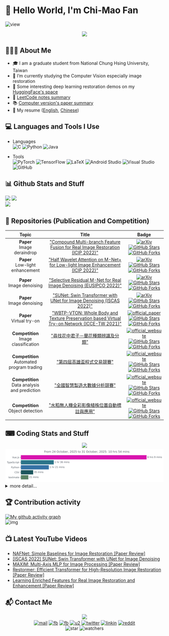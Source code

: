 # 👋 Hello World, I'm Chi-Mao Fan 
![view](https://komarev.com/ghpvc/?username=FanChiMao&color=blue&style=for-the-badge)  
<div align=center>
<a href="https://fanchimao.github.io/" target="_blank"><img src="https://github.com/FanChiMao/FanChiMao/blob/main/images/result.gif" /><a/>  
</div>

## 👨🏻‍💻  About Me 
- 🎓 I am a graduate student from National Chung Hsing University, Taiwan  
- 🌱 I’m currently studying the Computer Vision especially image restoration  
- 🎨 Some interesting deep learning restoration demos on my [HuggingFace's space](https://huggingface.co/52Hz)  
- 📘 [LeetCode notes summary](https://hypnotic-kingfisher-3ee.notion.site/LeetCode-fb26f4705745445f8c08293c9e3f3298)  
- 📚 [Computer version's paper summary](https://www.notion.so/Paper-2909ce6c58164715aae6802117f08402)  
- 📄 My resume ([English](https://docs.google.com/document/d/1MEseTKjMAqNhq5eezhyQlgMZ0s6d2Z3vgm2GOIpg8SI/edit#heading=h.yi4ugqaoamaf), [Chinese](https://fanchimao.github.io/))  

## 💻  Languages and Tools I Use
- Languages  
  ![C](https://img.shields.io/badge/c-%2300599C.svg?style=for-the-badge&logo=c&logoColor=white) ![Python](https://img.shields.io/badge/python-3670A0?style=for-the-badge&logo=python&logoColor=ffdd54) ![Java](https://img.shields.io/badge/java-%23ED8B00.svg?style=for-the-badge&logo=java&logoColor=white)  

- Tools  
  ![PyTorch](https://img.shields.io/badge/PyTorch-%23EE4C2C.svg?style=for-the-badge&logo=PyTorch&logoColor=white) ![TensorFlow](https://img.shields.io/badge/TensorFlow-%23FF6F00.svg?style=for-the-badge&logo=TensorFlow&logoColor=white) ![LaTeX](https://img.shields.io/badge/latex-%23008080.svg?style=for-the-badge&logo=latex&logoColor=white) ![Android Studio](https://img.shields.io/badge/Android%20Studio-3DDC84.svg?style=for-the-badge&logo=android-studio&logoColor=white) ![Visual Studio](https://img.shields.io/badge/VisualStudio-5C2D91.svg?style=for-the-badge&logo=visual-studio&logoColor=white) ![GitHub](https://img.shields.io/badge/github-%23121011.svg?style=for-the-badge&logo=github&logoColor=white)  

## 📊 Github Stats and Stuff  
<div>
<img src="https://github-readme-stats.vercel.app/api?username=FanChiMao&show_icons=true&hide_border=true&&count_private=true&include_all_commits=true" />  
<img height="200em" src="https://media2.giphy.com/media/sIfpwpdOtjm45NrP4Q/giphy.gif?cid=790b7611541ee7426e591227db64e463ed9d640954745a33&rid=giphy.gif&ct=s">
</div>  

<img src="https://github-readme-stats.vercel.app/api/top-langs/?username=FanChiMao&hide=jupyter%20notebook&hide_border=true&layout=compact" />  

## 📃 Repositories (Publication and Competition)  

|Topic| Title  |    Badge  |  
|:---:|:------:|:---------:|  
|<strong>Paper</strong><br>Image deraindrop|   ["Compound Multi-branch Feature Fusion for Real Image Restoration (ICIP 2022)"](https://github.com/FanChiMao/CMFNet)  |[![arXiv](https://img.shields.io/badge/arXiv-Paper-<COLOR>.svg)](https://arxiv.org/abs/2206.02748)<br>[![GitHub Stars](https://img.shields.io/github/stars/FanChiMao/CMFNet?style=social)](https://github.com/FanChiMao/CMFNet)<br>[![GitHub Forks](https://img.shields.io/github/forks/FanChiMao/CMFNet?style=social)](https://github.com/FanChiMao/CMFNet)|
|<strong>Paper</strong><br>Low-light enhancement   |   ["Half Wavelet Attention on M-Net+ for Low-light Image Enhancement (ICIP 2022)"](https://github.com/FanChiMao/HWMNet)  |[![arXiv](https://img.shields.io/badge/arXiv-Paper-<COLOR>.svg)](https://arxiv.org/abs/2203.01296)<br>[![GitHub Stars](https://img.shields.io/github/stars/FanChiMao/HWMNet?style=social)](https://github.com/FanChiMao/HWMNet)<br>[![GitHub Forks](https://img.shields.io/github/forks/FanChiMao/HWMNet?style=social)](https://github.com/FanChiMao/HWMNet)|
|<strong>Paper</strong><br>Image denoising   |   ["Selective Residual M-Net for Real Image Denoising (EUSIPCO 2022)"](https://github.com/FanChiMao/SRMNet)  |[![arXiv](https://img.shields.io/badge/arXiv-Paper-<COLOR>.svg)](https://arxiv.org/abs/2203.01645)<br>[![GitHub Stars](https://img.shields.io/github/stars/FanChiMao/SRMNet?style=social)](https://github.com/FanChiMao/SRMNet)<br>[![GitHub Forks](https://img.shields.io/github/forks/FanChiMao/SRMNet?style=social)](https://github.com/FanChiMao/SRMNet)|
|<strong>Paper</strong><br>Image denoising   |   ["SUNet: Swin Transformer with UNet for Image Denoising (ISCAS 2022)"](https://github.com/FanChiMao/SUNet)  |[![arXiv](https://img.shields.io/badge/arXiv-Paper-<COLOR>.svg)](https://arxiv.org/abs/2202.14009)<br>[![GitHub Stars](https://img.shields.io/github/stars/FanChiMao/SUNet?style=social)](https://github.com/FanChiMao/SUNet)<br>[![GitHub Forks](https://img.shields.io/github/forks/FanChiMao/SUNet?style=social)](https://github.com/FanChiMao/SUNet)|
|<strong>Paper</strong><br>Virtual try-on   |   ["WBTP-VTON: Whole Body and Texture Preservation based Virtual Try-on Network (ICCE-TW 2021)"](https://github.com/FanChiMao/WBTP-VTON)  |[![official_paper](https://img.shields.io/badge/IEEE-Paper-blue)](https://ieeexplore.ieee.org/document/9603061)<br>[![GitHub Stars](https://img.shields.io/github/stars/FanChiMao/WBTP-VTON?style=social)](https://github.com/FanChiMao/WBTP-VTON)<br>[![GitHub Forks](https://img.shields.io/github/forks/FanChiMao/WBTP-VTON?style=social)](https://github.com/FanChiMao/WBTP-VTON)|   
|<strong>Competition</strong><br>Image classification |   ["尋找花中君子－蘭花種類辨識及分類"](https://github.com/FanChiMao/Competition-2022-Pytorch-Orchid_Classification)  |[![official_websute](https://img.shields.io/badge/Official-Website-orange)](https://tbrain.trendmicro.com.tw/Competitions/Details/20)<br>[![GitHub Stars](https://img.shields.io/github/stars/FanChiMao/Competition-2022-Pytorch-Orchid_Classification?style=social)](https://github.com/FanChiMao/Competition-2022-Pytorch-Orchid_Classification)<br>[![GitHub Forks](https://img.shields.io/github/forks/FanChiMao/Competition-2022-Pytorch-Orchid_Classification?style=social)](https://github.com/FanChiMao/Competition-2022-Pytorch-Orchid_Classification)|  
|<strong>Competition</strong><br>Automated program trading |   ["第四屆高雄盃程式交易競賽"](https://github.com/FanChiMao/Competition-2021-Python-StockTransaction)  |[![official_websute](https://img.shields.io/badge/Official-Website-orange)](https://bhuntr.com/tw/competitions/eqpkavrw0olm1wupbd)<br>[![GitHub Stars](https://img.shields.io/github/stars/FanChiMao/Competition-2021-Python-StockTransaction?style=social)](https://github.com/FanChiMao/Competition-2021-Python-StockTransaction)<br>[![GitHub Forks](https://img.shields.io/github/forks/FanChiMao/Competition-2021-Python-StockTransaction?style=social)](https://github.com/FanChiMao/Competition-2021-Python-StockTransaction)|  
|<strong>Competition</strong><br>Data analysis and prediction |   ["全國智慧製造大數據分析競賽"](https://github.com/FanChiMao/Competition-2021-Pytorch-Reggression)  |[![official_websute](https://img.shields.io/badge/Official-Website-orange)](https://imbd2021.thu.edu.tw/)<br>[![GitHub Stars](https://img.shields.io/github/stars/FanChiMao/Competition-2021-Pytorch-Reggression?style=social)](https://github.com/FanChiMao/Competition-2021-Pytorch-Reggression)<br>[![GitHub Forks](https://img.shields.io/github/forks/FanChiMao/Competition-2021-Pytorch-Reggression?style=social)](https://github.com/FanChiMao/Competition-2021-Pytorch-Reggression)|
|<strong>Competition</strong><br>Object detection  |   ["水稻無人機全彩影像植株位置自動標註與應用"](https://github.com/FanChiMao/Competition-2021-Pytorch-YOLOv4)  |[![official_websute](https://img.shields.io/badge/Official-Website-orange)](https://aidea-web.tw/topic/9c88c428-0aa7-480b-85e0-2d8fb2fcf3fc)<br>[![GitHub Stars](https://img.shields.io/github/stars/FanChiMao/Competition-2021-Pytorch-YOLOv4?style=social)](https://github.com/FanChiMao/Competition-2021-Pytorch-YOLOv4)<br>[![GitHub Forks](https://img.shields.io/github/forks/FanChiMao/Competition-2021-Pytorch-YOLOv4?style=social)](https://github.com/FanChiMao/Competition-2021-Pytorch-YOLOv4)|  

  
## ⌨ Coding Stats and Stuff  
<div align=center>  
<img height="200em" src="https://media3.giphy.com/media/0p9YX5Io6TTyqr6Amc/giphy.gif?cid=790b761109e27f8a3fe54e0e5d101460b07d0d37d3bd518e&rid=giphy.gif&ct=g" />  
</div>  
<img src="https://github.com/FanChiMao/FanChiMao/blob/main/images/stat.svg" alt="Avinal WakaTime Activity"/>  

<details>  
<summary>more detail...</summary>   

<!--START_SECTION:waka-->
![Code Time](http://img.shields.io/badge/Code%20Time-0%20secs-blue)

**I'm a Night 🦉** 

```text
🌞 Morning    5 commits      ░░░░░░░░░░░░░░░░░░░░░░░░░   0.46% 
🌆 Daytime    486 commits    ███████████░░░░░░░░░░░░░░   45.0% 
🌃 Evening    538 commits    ████████████░░░░░░░░░░░░░   49.81% 
🌙 Night      51 commits     █░░░░░░░░░░░░░░░░░░░░░░░░   4.72%

```
📅 **I'm Most Productive on Tuesday** 

```text
Monday       110 commits    ██░░░░░░░░░░░░░░░░░░░░░░░   10.19% 
Tuesday      273 commits    ██████░░░░░░░░░░░░░░░░░░░   25.28% 
Wednesday    154 commits    ███░░░░░░░░░░░░░░░░░░░░░░   14.26% 
Thursday     201 commits    ████░░░░░░░░░░░░░░░░░░░░░   18.61% 
Friday       79 commits     █░░░░░░░░░░░░░░░░░░░░░░░░   7.31% 
Saturday     138 commits    ███░░░░░░░░░░░░░░░░░░░░░░   12.78% 
Sunday       125 commits    ███░░░░░░░░░░░░░░░░░░░░░░   11.57%

```


📊 **This Week I Spent My Time On** 

```text
💬 Programming Languages: 
Other                    11 hrs 19 mins      █████████████░░░░░░░░░░░░   51.59% 
Python                   10 hrs 1 min        ███████████░░░░░░░░░░░░░░   45.72% 
CSV                      16 mins             ░░░░░░░░░░░░░░░░░░░░░░░░░   1.24% 
YAML                     12 mins             ░░░░░░░░░░░░░░░░░░░░░░░░░   0.93% 
Markdown                 5 mins              ░░░░░░░░░░░░░░░░░░░░░░░░░   0.46%

💻 Operating System: 
Windows                  21 hrs 56 mins      █████████████████████████   100.0%

```

**I Mostly Code in Python** 

```text
Python                   10 repos            ██████████████░░░░░░░░░░░   58.82% 
Java                     2 repos             ███░░░░░░░░░░░░░░░░░░░░░░   11.76% 
MATLAB                   2 repos             ███░░░░░░░░░░░░░░░░░░░░░░   11.76% 
Jupyter Notebook         2 repos             ███░░░░░░░░░░░░░░░░░░░░░░   11.76% 
Ruby                     1 repo              █░░░░░░░░░░░░░░░░░░░░░░░░   5.88%

```



 Last Updated on 12/06/2022 18:46:09 UTC
<!--END_SECTION:waka-->

</details>  

## 🏆 Contribution activity  
[![My github activity graph](https://activity-graph.herokuapp.com/graph?username=FanChiMao&theme=github)](https://github.com/FanChiMao/github-readme-activity-graph)  
![img](https://github.com/FanChiMao/FanChiMao/blob/output/github-snake.gif?raw=true)  


## 📺 Latest YouTube Videos  
  <!-- YOUTUBE:START -->
- [NAFNet: Simple Baselines for Image Restoration [Paper Review]](https://www.youtube.com/watch?v=r0Pd0TXc9is)
- [[ISCAS 2022] SUNet: Swin Transformer with UNet for Image Denoising](https://www.youtube.com/watch?v=XQsFxGaDTGk)
- [MAXIM: Multi-Axis MLP for Image Processing [Paper Review]](https://www.youtube.com/watch?v=gpUrUJwZxRQ)
- [Restormer: Efficient Transformer for High-Resolution Image Restoration [Paper Review]](https://www.youtube.com/watch?v=wL7IRllbcC0)
- [Learning Enriched Features for Real Image Restoration and Enhancement [Paper Review]](https://www.youtube.com/watch?v=fT2hH4c_cEs)
<!-- YOUTUBE:END -->

  
## 📬  Contact Me  
<div align=center>
<img height="200em" src="https://media3.giphy.com/media/jfW2t8GVKovNriahyw/giphy.gif?cid=790b7611f10fcc55799559d7e4a870e542cdcc0b228e0f93&rid=giphy.gif&ct=s" />  
</div>
<div align=center>
<a href="mailto:qaz5517359@gmail.com"><img height="25px" src="https://img.shields.io/badge/Gmail-D14836?style=flat&logo=gmail&logoColor=white" alt="mail"></a> 
<a href="https://www.facebook.com/52hzfan/"><img height="25px" src="https://img.shields.io/badge/Facebook-1877F2?style=flat&logo=facebook&logoColor=white" alt="fb"></a> 
<a href="https://www.instagram.com/52hz_fan/"><img height="25px" src="https://img.shields.io/badge/Instagram-E4405F?style=flat&logo=instagram&logoColor=white" alt="fb"></a> 
<a href="https://www.youtube.com/channel/UCIV7WMa5O_TZKZZSzXcLmmw"><img height="25px" src="https://img.shields.io/badge/YouTube-FF0000?style=flat&logo=youtube&logoColor=white" alt="u2"></a> 
<a href="https://twitter.com/Fan_R_Mao"><img height="25px" src="https://img.shields.io/badge/Twitter-1DA1F2?style=flat&logo=twitter&logoColor=white" alt="twitter"></a> 
<a href="https://www.linkedin.com/in/chimao-fan-432665220/"><img height="25px" src="https://img.shields.io/badge/LinkedIn-0077B5?style=flat&logo=linkedin&logoColor=white" alt="linkin"></a> 
<a href="https://www.reddit.com/user/52hz--whale"><img height="25px" src="https://img.shields.io/badge/Reddit-FF4500?style=flat&logo=reddit&logoColor=white" alt="reddit"></a> 
<br>
<img height="25px" src="https://img.shields.io/github/stars/FanChiMao?style=social" alt="star"></a> <img height="25px" src="https://img.shields.io/github/watchers/FanChiMao/FanChiMao?style=social" alt="watchers"></a> 

</div>

